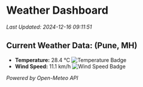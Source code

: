 
# Weather Dashboard

_Last Updated: 2024-12-16 09:11:51_

## Current Weather Data: (Pune, MH)
- **Temperature:** 28.4 °C ![Temperature Badge](https://img.shields.io/badge/Temperature-Medium%20Temp-green)
- **Wind Speed:** 11.1 km/h ![Wind Speed Badge](https://img.shields.io/badge/Wind%20Speed-Low%20Wind-blue)

*Powered by Open-Meteo API*
